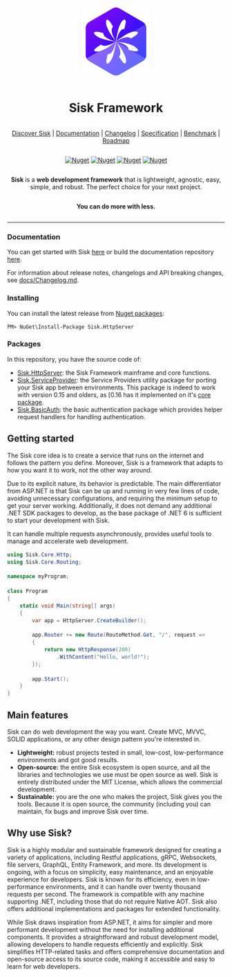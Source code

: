 ﻿<div align="center" style="display:grid;place-items:center;">
  <p>
      <a href="https://sisk.proj.pw/" target="_blank"><img width="160" src="./.github/Icon.png"></a>
  </p>
  <h1>Sisk Framework</h1>

  [Discover Sisk](https://sisk.project-principium.dev/) | [Documentation](https://sisk.project-principium.dev/read?q=/contents/docs/welcome.md) | [Changelog](https://github.com/sisk-http/docs/blob/master/Changelog.md) | [Specification](https://sisk.project-principium.dev/read?q=/contents/spec/index.md) | [Benchmark](https://github.com/sisk-http/benchmarks) | [Roadmap](https://github.com/orgs/sisk-http/projects/1)

  <div>

  <a href="">[![Nuget](https://img.shields.io/nuget/dt/Sisk.HttpServer?logo=nuget)](https://www.nuget.org/packages/Sisk.HttpServer/)</a>
  <a href="">[![Nuget](https://img.shields.io/github/license/sisk-http/core)](https://github.com/sisk-http/core/blob/master/LICENSE.txt)</a>
  <a href="">[![Nuget](https://img.shields.io/badge/.net%20version-%206%20|%207%20|%208-purple.svg?logo=dotnet)](#)</a>
  <a href="">[![Nuget](https://img.shields.io/badge/platform-win%20|%20unix%20|%20osx-orange.svg)](#)</a>

  </div>

  **Sisk** is a **web development framework** that is lightweight, agnostic, easy, simple, and robust. The perfect choice for your next project.

  **You can do more with less.**

</div>

------


### Documentation

You can get started with Sisk [here](https://sisk.project-principium.dev/read?q=/contents/docs/getting-started.md) or build the documentation repository [here](https://github.com/sisk-http/docs).

For information about release notes, changelogs and API breaking changes, see [docs/Changelog.md](https://github.com/sisk-http/docs/blob/master/Changelog.md).

### Installing

You can install the latest release from [Nuget packages](https://www.nuget.org/packages/Sisk.HttpServer/):

```
PM> NuGet\Install-Package Sisk.HttpServer
```

### Packages

In this repository, you have the source code of:

  - [Sisk.HttpServer](src): the Sisk Framework mainframe and core functions.
  - [Sisk.ServiceProvider](extensions/Sisk.ServiceProvider): the Service Providers utility package for porting your Sisk app between environments. This package is indeed to work with version 0.15 and olders, as [0.16 has it implemented on it's [core package](https://github.com/sisk-http/docs/blob/master/archive/0.16/service-providers-migration.md).
  - [Sisk.BasicAuth](extensions/Sisk.BasicAuth): the basic authentication package which provides helper request handlers for handling authentication.

## Getting started

The Sisk core idea is to create a service that runs on the internet and follows the pattern you define. Moreover, Sisk is a framework that adapts to how you want it to work, not the other way around.

Due to its explicit nature, its behavior is predictable. The main differentiator from ASP.NET is that Sisk can be up and running in very few lines of code, avoiding unnecessary configurations, and requiring the minimum setup to get your server working. Additionally, it does not demand any additional .NET SDK packages to develop, as the base package of .NET 6 is sufficient to start your development with Sisk.

It can handle multiple requests asynchronously, provides useful tools to manage and accelerate web development.

```c#
using Sisk.Core.Http;
using Sisk.Core.Routing;

namespace myProgram;

class Program
{
    static void Main(string[] args)
    {
        var app = HttpServer.CreateBuilder();

        app.Router += new Route(RouteMethod.Get, "/", request =>
        {
            return new HttpResponse(200)
                .WithContent("Hello, world!");
        });

        app.Start();
    }
}
```

## Main features

Sisk can do web development the way you want. Create MVC, MVVC, SOLID applications, or any other design pattern you're interested in.

- **Lightweight:** robust projects tested in small, low-cost, low-performance environments and got good results.
- **Open-source:** the entire Sisk ecosystem is open source, and all the libraries and technologies we use must be open source as well. Sisk is entirely distributed under the MIT License, which allows the commercial development.
- **Sustainable:** you are the one who makes the project, Sisk gives you the tools. Because it is open source, the community (including you) can maintain, fix bugs and improve Sisk over time.

## Why use Sisk?

Sisk is a highly modular and sustainable framework designed for creating a variety of applications, including Restful applications, gRPC, Websockets, file servers, GraphQL, Entity Framework, and more. Its development is ongoing, with a focus on simplicity, easy maintenance, and an enjoyable experience for developers. Sisk is known for its efficiency, even in low-performance environments, and it can handle over twenty thousand requests per second. The framework is compatible with any machine supporting .NET, including those that do not require Native AOT. Sisk also offers additional implementations and packages for extended functionality.

While Sisk draws inspiration from ASP.NET, it aims for simpler and more performant development without the need for installing additional components. It provides a straightforward and robust development model, allowing developers to handle requests efficiently and explicitly. Sisk simplifies HTTP-related tasks and offers comprehensive documentation and open-source access to its source code, making it accessible and easy to learn for web developers.
